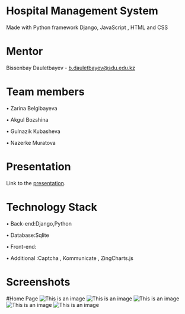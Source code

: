 # Hospital Management System
Made with Python framework Django, JavaScript , HTML and CSS


# Mentor
Bissenbay Dauletbayev - b.dauletbayev@sdu.edu.kz

# Team members
•	Zarina Belgibayeva

•	Akgul Bozshina

•	Gulnazik Kubasheva

•	Nazerke Muratova


# Presentation
Link to the [presentation](https://www.canva.com/design/DAE_xqXQxm4/o7RPHccUmne0zji9Oat68Q/view?utm_content=DAE_xqXQxm4&utm_campaign=designshare&utm_medium=link&utm_source=publishsharelink).

# Technology Stack
•	Back-end:Django,Python

•	Database:Sqlite

•	Front-end:

•	Additional :Captcha , Kommunicate , ZingCharts.js


# Screenshots
   #Home Page
![This is an image](https://sun3-11.userapi.com/s/v1/if2/uSEOIJAZSWipkjkQRYz0c9V_g_vxdMsqzNjMJPzxmDF1OYCVhn_4zZCsDZ5h7ePXriet6w6JHO0jPgfTrhm0X4A7.jpg?size=1280x598&quality=96&type=album)
![This is an image](https://sun3-11.userapi.com/s/v1/if2/blMJF9HTA5-NT490_MFXcx6Xd6mvZRc8GIB-HTypwpyh478_DFGnziMr2ah2gpdHmeQmPptsnBkfYjDea9-AJWec.jpg?size=919x647&quality=96&type=album)
![This is an image](https://sun9-80.userapi.com/s/v1/if2/y8XC7lRNch-EhT-qh0CnFhmoAcSvk64NmEFmCYC8bxFShkjzsNkAibaCsTT2b9IuHwdWKZIOurKThz6t6FXGr11i.jpg?size=1280x266&quality=96&type=album)
![This is an image](https://sun9-48.userapi.com/s/v1/if2/LWmnSMuvwB1gOqRJCapxqhDZeBjVGUbCr1ZFYTugTYhfGMWl2kEMpjG5Tg5_4Al4T8eyrDPVLle3VBGy-4tsSK8K.jpg?size=1280x284&quality=96&type=album)
![This is an image](https://sun9-19.userapi.com/s/v1/if2/s_aPHyEQytxkGo4xZR50lQEmW5JiTRxqyc57qETX7Oaj83WJwa7ObzPzxcTqqrBbkdU9rDrDycEHWFTf9jnflHqU.jpg?size=1280x634&quality=96&type=album)

